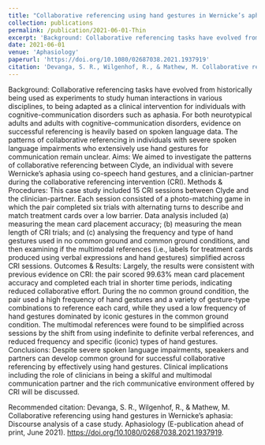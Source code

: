```yaml
---
title: "Collaborative referencing using hand gestures in Wernicke’s aphasia: Discourse analysis of a case study"
collection: publications
permalink: /publication/2021-06-01-Thin
excerpt: 'Background: Collaborative referencing tasks have evolved from historically being used as experiments to study human interactions in various disciplines, to being adapted as a clinical intervention for individuals with cognitive-communication disorders such as aphasia. For both neurotypical adults and adults with cognitive-communication disorders, evidence on successful referencing is heavily based on spoken language data. The patterns of collaborative referencing in individuals with severe spoken language impairments who extensively use hand gestures for communication remain unclear. Aims: We aimed to investigate the patterns of collaborative referencing between Clyde, an individual with severe Wernicke’s aphasia using co-speech hand gestures, and a clinician-partner during the collaborative referencing intervention (CRI). Methods & Procedures: This case study included 15 CRI sessions between Clyde and the clinician-partner. Each session consisted of a photo-matching game in which the pair completed six trials with alternating turns to describe and match treatment cards over a low barrier. Data analysis included (a) measuring the mean card placement accuracy; (b) measuring the mean length of CRI trials; and (c) analysing the frequency and type of hand gestures used in no common ground and common ground conditions, and then examining if the multimodal references (i.e., labels for treatment cards produced using verbal expressions and hand gestures) simplified across CRI sessions. Outcomes & Results: Largely, the results were consistent with previous evidence on CRI: the pair scored 99.63% mean card placement accuracy and completed each trial in shorter time periods, indicating reduced collaborative effort. During the no common ground condition, the pair used a high frequency of hand gestures and a variety of gesture-type combinations to reference each card, while they used a low frequency of hand gestures dominated by iconic gestures in the common ground condition. The multimodal references were found to be simplified across sessions by the shift from using indefinite to definite verbal references, and reduced frequency and specific (iconic) types of hand gestures. Conclusions: Despite severe spoken language impairments, speakers and partners can develop common ground for successful collaborative referencing by effectively using hand gestures. Clinical implications including the role of clinicians in being a skilful and multimodal communication partner and the rich communicative environment offered by CRI will be discussed.'
date: 2021-06-01
venue: 'Aphasiology'
paperurl: 'https://doi.org/10.1080/02687038.2021.1937919'
citation: 'Devanga, S. R., Wilgenhof, R., & Mathew, M. Collaborative referencing using hand gestures in Wernicke’s aphasia: Discourse analysis of a case study. Aphasiology (E-publication ahead of print, June 2021). https://doi.org/10.1080/02687038.2021.1937919'
---
```

Background: Collaborative referencing tasks have evolved from historically being used as experiments to study human interactions in various disciplines, to being adapted as a clinical intervention for individuals with cognitive-communication disorders such as aphasia. For both neurotypical adults and adults with cognitive-communication disorders, evidence on successful referencing is heavily based on spoken language data. The patterns of collaborative referencing in individuals with severe spoken language impairments who extensively use hand gestures for communication remain unclear. Aims: We aimed to investigate the patterns of collaborative referencing between Clyde, an individual with severe Wernicke’s aphasia using co-speech hand gestures, and a clinician-partner during the collaborative referencing intervention (CRI). Methods & Procedures: This case study included 15 CRI sessions between Clyde and the clinician-partner. Each session consisted of a photo-matching game in which the pair completed six trials with alternating turns to describe and match treatment cards over a low barrier. Data analysis included (a) measuring the mean card placement accuracy; (b) measuring the mean length of CRI trials; and (c) analysing the frequency and type of hand gestures used in no common ground and common ground conditions, and then examining if the multimodal references (i.e., labels for treatment cards produced using verbal expressions and hand gestures) simplified across CRI sessions. Outcomes & Results: Largely, the results were consistent with previous evidence on CRI: the pair scored 99.63% mean card placement accuracy and completed each trial in shorter time periods, indicating reduced collaborative effort. During the no common ground condition, the pair used a high frequency of hand gestures and a variety of gesture-type combinations to reference each card, while they used a low frequency of hand gestures dominated by iconic gestures in the common ground condition. The multimodal references were found to be simplified across sessions by the shift from using indefinite to definite verbal references, and reduced frequency and specific (iconic) types of hand gestures. Conclusions: Despite severe spoken language impairments, speakers and partners can develop common ground for successful collaborative referencing by effectively using hand gestures. Clinical implications including the role of clinicians in being a skilful and multimodal communication partner and the rich communicative environment offered by CRI will be discussed.

Recommended citation: Devanga, S. R., Wilgenhof, R., & Mathew, M. Collaborative referencing using hand gestures in Wernicke’s aphasia: Discourse analysis of a case study. Aphasiology (E-publication ahead of print, June 2021). https://doi.org/10.1080/02687038.2021.1937919.
